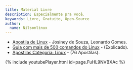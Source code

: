 ```yaml
---
title: Material Livre
description: Especialmente pra você.
keywords: Livre, Gratuito, Open-Source
author:
  name: Nilsonlinux
---
```




- [Apostila de Linux](http://www.inf.ufpr.br/cursos/ci055/linux.pdf) - Josiney de Souza, Leonardo Gomes.  
- [Guia com mais de 500 comandos do Linux](https://drive.google.com/file/d/0B4LMjRXJ7wzlYVBMY0l0cVNCeGc/view?usp=sharing) - (Explicado).  
- [Apostilas Categoria: Linux](https://www.apostilando.com/sessao/16/linux) - (76 Apostilas). 

{% include youtubePlayer.html id=page.FuHL9NVBXAc %}
